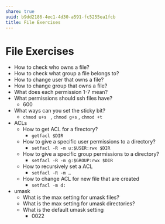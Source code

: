 ```yaml
---
share: true
uuid: b9dd2186-4ec1-4d30-a591-fc5255ea1fcb
title: File Exercises
---
```

# File Exercises
*   How to check who owns a file?
*   How to check what group a file belongs to?
*   How to change user that owns a file?
*   How to change group that owns a file?
*   What does each permission 1-7 mean?
*   What permissions should ssh files have?
    *   600
*   What ways can you set the sticky bit?
    *   `chmod u+s ` , `chmod g+s` , `chmod +t`
*   ACLs
    *   How to get ACL for a firectory?
        *   `getfacl $DIR`
    *   How to give a specific user permissions to a directory?
        *   `setfacl -R -m u:$USER:rwx $DIR`
    *   How to give a specific group permissions to a directory?
        *   `setfacl -R -m g:$GROUP:rwx $DIR`
    *   How to recursively set a ACL
        *   `setfacl -R -m …`
    *   How to change ACL for new file that are created
        *   `setfacl -m d:`
*   umask
    *   What is the max setting for umask files?
    *   What is the max setting for umask directories?
    *   What is the default umask setting
        *   0022